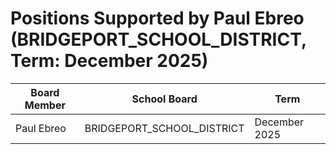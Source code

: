 # Positions Supported by Paul Ebreo (BRIDGEPORT_SCHOOL_DISTRICT, Term: December 2025)

| Board Member | School Board | Term |
|--------------|--------------|------|
| Paul Ebreo | BRIDGEPORT_SCHOOL_DISTRICT | December 2025 |

